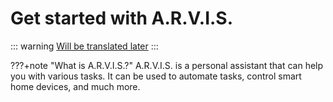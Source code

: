 # Get started with A.R.V.I.S.

::: warning
[Will be translated later](/ru/guide/get-started)
:::

???+note "What is A.R.V.I.S.?"
    A.R.V.I.S. is a personal assistant that can help you with various tasks. It can be used to automate tasks, control smart home devices, and much more.